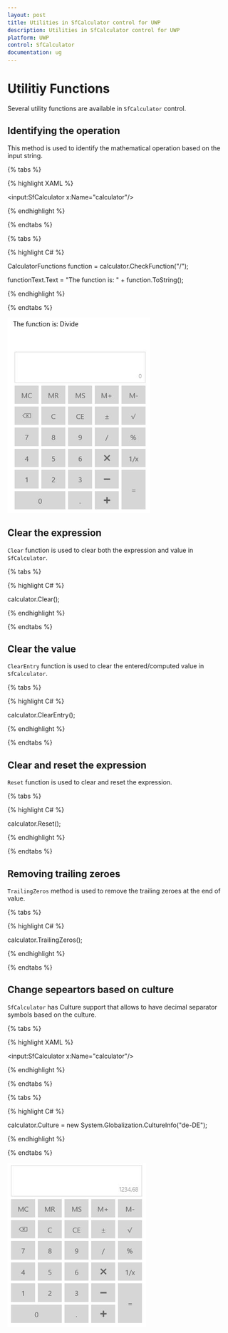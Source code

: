 ```yaml
---
layout: post
title: Utilities in SfCalculator control for UWP 
description: Utilities in SfCalculator control for UWP
platform: UWP
control: SfCalculator
documentation: ug
---
```


# Utilitiy Functions

Several utility functions are available in `SfCalculator` control.

## Identifying the operation

This method is used to identify the mathematical operation based on the input string.

{% tabs %}

{% highlight XAML %}

<StackPanel>

<TextBlock x:Name="functionText"/>

<input:SfCalculator x:Name="calculator"/>

</StackPanel>

{% endhighlight %}

{% endtabs %}

{% tabs %}

{% highlight C# %}

CalculatorFunctions function = calculator.CheckFunction("/");

functionText.Text = "The function is: " + function.ToString();

{% endhighlight %}

{% endtabs %}

![](Other-utility-functions-images/Other-utility-functions-img1.jpeg)


## Clear the expression

`Clear` function is used to clear both the expression and value in `SfCalculator`.

{% tabs %}

{% highlight C# %}

calculator.Clear();

{% endhighlight %}

{% endtabs %}

## Clear the value

`ClearEntry` function is used to clear the entered/computed value in `SfCalculator`.

{% tabs %}

{% highlight C# %}

calculator.ClearEntry();

{% endhighlight %}

{% endtabs %}

## Clear and reset the expression

`Reset` function is used to clear and reset the expression.

{% tabs %}

{% highlight C# %}

calculator.Reset();

{% endhighlight %}

{% endtabs %}

## Removing trailing zeroes

`TrailingZeros` method is used to remove the trailing zeroes at the end of value.

{% tabs %}

{% highlight C# %}

calculator.TrailingZeros();

{% endhighlight %}

{% endtabs %}

## Change sepeartors based on culture

`SfCalculator` has Culture support that allows to have decimal separator symbols based on the culture.

{% tabs %}

{% highlight XAML %}

<input:SfCalculator x:Name="calculator"/>

{% endhighlight %}

{% endtabs %}

{% tabs %}

{% highlight C# %}

calculator.Culture = new System.Globalization.CultureInfo("de-DE");

{% endhighlight %}

{% endtabs %}

![](Other-utility-functions-images/Other-utility-functions-img2.jpeg)


